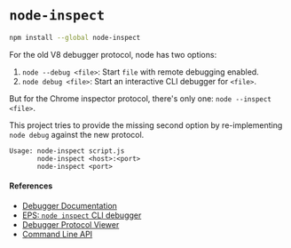 # `node-inspect`

```bash
npm install --global node-inspect
```

For the old V8 debugger protocol,
node has two options:

1. `node --debug <file>`: Start `file` with remote debugging enabled.
2. `node debug <file>`: Start an interactive CLI debugger for `<file>`.

But for the Chrome inspector protocol,
there's only one: `node --inspect <file>`.

This project tries to provide the missing second option
by re-implementing `node debug` against the new protocol.

```
Usage: node-inspect script.js
       node-inspect <host>:<port>
       node-inspect <port>
```

#### References

* [Debugger Documentation](https://nodejs.org/api/debugger.html)
* [EPS: `node inspect` CLI debugger](https://github.com/nodejs/node-eps/pull/42)
* [Debugger Protocol Viewer](https://chromedevtools.github.io/debugger-protocol-viewer/)
* [Command Line API](https://developers.google.com/web/tools/chrome-devtools/debug/command-line/command-line-reference?hl=en)
